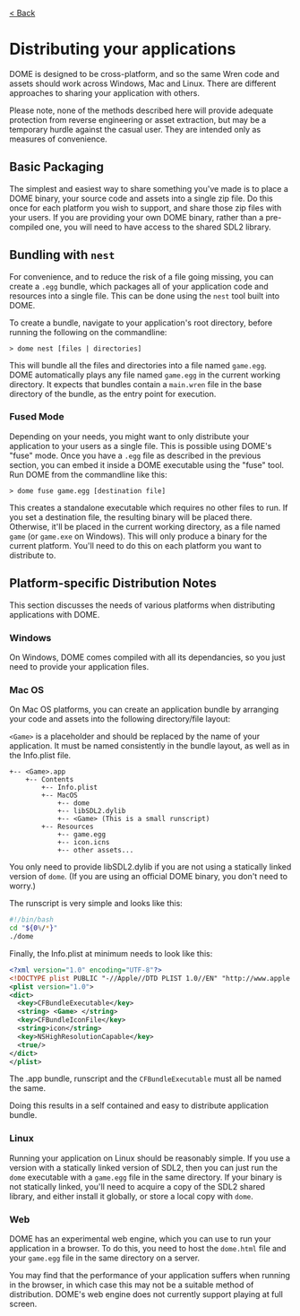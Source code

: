 [< Back](..)

Distributing your applications
===================

DOME is designed to be cross-platform, and so the same Wren code and assets should work across Windows, Mac and Linux. There are different approaches to sharing your application with others.

Please note, none of the methods described here will provide adequate protection from reverse engineering or asset extraction, but may be a temporary hurdle against the casual user. They are intended only as measures of convenience.

## Basic Packaging
The simplest and easiest way to share something you've made is to place a DOME binary, your source code and assets into a single zip file. Do this once for each platform you wish to support, and share those zip files with your users. If you are providing your own DOME binary, rather than a pre-compiled one, you will need to have access to the shared SDL2 library.

## Bundling with `nest`

For convenience, and to reduce the risk of a file going missing, you can create a `.egg` bundle, which packages all of your application code and resources into a single file. This can be done using the `nest` tool built into DOME. 

To create a bundle, navigate to your application's root directory, before running the following on the commandline:

```
> dome nest [files | directories]
```

This will bundle all the files and directories into a file named `game.egg`. DOME automatically plays any file named `game.egg` in the current working directory. It expects that bundles contain a `main.wren` file in the base directory of the bundle, as the entry point for execution.

### Fused Mode

Depending on your needs, you might want to only distribute your application to your users as a single file. This is possible using DOME's "fuse" mode. Once you have a `.egg` file as described in the previous section, you can embed it inside a DOME executable using the "fuse" tool. Run DOME from the commandline like this:

```
> dome fuse game.egg [destination file]
```

This creates a standalone executable which requires no other files to run. If you set a destination file, the resulting binary will be placed there. Otherwise, it'll be placed in the current working directory, as a file named `game` (or `game.exe` on Windows). This will only produce a binary for the current platform. You'll need to do this on each platform you want to distribute to.

## Platform-specific Distribution Notes

This section discusses the needs of various platforms when distributing applications with DOME.

### Windows

On Windows, DOME comes compiled with all its dependancies, so you just need to provide your application files.

### Mac OS

On Mac OS platforms, you can create an application bundle by arranging your code and assets into the following directory/file layout:

`<Game>` is a placeholder and should be replaced by the name of your application. It must be named consistently in the bundle layout, as well as in the Info.plist file.

```
+-- <Game>.app
    +-- Contents
        +-- Info.plist
        +-- MacOS
            +-- dome
            +-- libSDL2.dylib
            +-- <Game> (This is a small runscript)
        +-- Resources
            +-- game.egg
            +-- icon.icns
            +-- other assets...
```

You only need to provide libSDL2.dylib if you are not using a statically linked version of `dome`. (If you are using an official DOME binary, you don't need to worry.)

The runscript is very simple and looks like this:
```bash
#!/bin/bash
cd "${0%/*}"
./dome
```

Finally, the Info.plist at minimum needs to look like this:
```xml
<?xml version="1.0" encoding="UTF-8"?>
<!DOCTYPE plist PUBLIC "-//Apple//DTD PLIST 1.0//EN" "http://www.apple.com/DTDs/PropertyList-1.0.dtd">
<plist version="1.0">
<dict>
  <key>CFBundleExecutable</key>
  <string> <Game> </string>
  <key>CFBundleIconFile</key>
  <string>icon</string>
  <key>NSHighResolutionCapable</key>
  <true/>
</dict>
</plist>
```

The .app bundle, runscript and the `CFBundleExecutable` must all be named the same.

Doing this results in a self contained and easy to distribute application bundle.

### Linux

Running your application on Linux should be reasonably simple. If you use a version with a statically linked version of SDL2, then you can just run the `dome` executable with a `game.egg` file in the same directory.
If your binary is not statically linked, you'll need to acquire a copy of the SDL2 shared library, and either install it globally, or store a local copy with `dome`.

### Web

DOME has an experimental web engine, which you can use to run your application in a browser. 
To do this, you need to host the `dome.html` file and your `game.egg` file in the same directory on a server.

You may find that the performance of your application suffers when running in the browser, in which case this may not be a suitable method of distribution.
DOME's web engine does not currently support playing at full screen.

